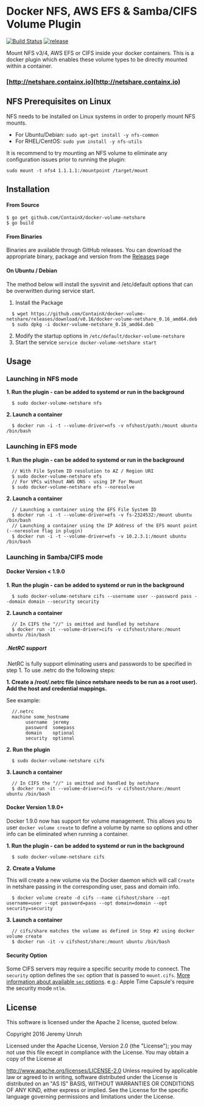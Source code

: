 # Docker NFS, AWS EFS & Samba/CIFS Volume Plugin

[![Build Status](https://travis-ci.org/ContainX/docker-volume-netshare.svg)](https://travis-ci.org/ContainX/docker-volume-netshare) [![release](http://github-release-version.herokuapp.com/github/ContainX/docker-volume-netshare/release.svg?style=flat)](https://github.com/ContainX/docker-volume-netshare/releases/latest)

Mount NFS v3/4, AWS EFS or CIFS inside your docker containers.  This is a docker plugin which enables these volume types to be directly mounted within a container.

### [http://netshare.containx.io](http://netshare.containx.io)

## NFS Prerequisites on Linux

NFS needs to be installed on Linux systems in order to properly mount NFS mounts.  

- For Ubuntu/Debian: `sudo apt-get install -y nfs-common`
- For RHEL/CentOS: `sudo yum install -y nfs-utils`

It is recommend to try mounting an NFS volume to eliminate any configuration issues prior to running the plugin:
```
sudo mount -t nfs4 1.1.1.1:/mountpoint /target/mount
```

## Installation

#### From Source

```
$ go get github.com/ContainX/docker-volume-netshare
$ go build
```

#### From Binaries

Binaries are available through GitHub releases.  You can download the appropriate binary, package and version from the [Releases](https://github.com/ContainX/docker-volume-netshare/releases) page

#### On Ubuntu / Debian

The method below will install the sysvinit and /etc/default options that can be overwritten during service start.

1. Install the Package

```
  $ wget https://github.com/ContainX/docker-volume-netshare/releases/download/v0.16/docker-volume-netshare_0.16_amd64.deb
  $ sudo dpkg -i docker-volume-netshare_0.16_amd64.deb
```

2. Modify the startup options in `/etc/default/docker-volume-netshare`
3. Start the service `service docker-volume-netshare start`


## Usage

### Launching in NFS mode

**1. Run the plugin - can be added to systemd or run in the background**

```
  $ sudo docker-volume-netshare nfs
```

**2. Launch a container**

```
  $ docker run -i -t --volume-driver=nfs -v nfshost/path:/mount ubuntu /bin/bash
```

### Launching in EFS mode

**1. Run the plugin - can be added to systemd or run in the background**

```
  // With File System ID resolution to AZ / Region URI
  $ sudo docker-volume-netshare efs
  // For VPCs without AWS DNS - using IP for Mount
  $ sudo docker-volume-netshare efs --noresolve
```

**2. Launch a container**

```
  // Launching a container using the EFS File System ID
  $ docker run -i -t --volume-driver=efs -v fs-2324532:/mount ubuntu /bin/bash
  // Launching a container using the IP Address of the EFS mount point (--noresolve flag in plugin)
  $ docker run -i -t --volume-driver=efs -v 10.2.3.1:/mount ubuntu /bin/bash
```

### Launching in Samba/CIFS mode

#### Docker Version < 1.9.0

**1. Run the plugin - can be added to systemd or run in the background**

```
  $ sudo docker-volume-netshare cifs --username user --password pass --domain domain --security security
```

**2. Launch a container**

```
  // In CIFS the "//" is omitted and handled by netshare
  $ docker run -it --volume-driver=cifs -v cifshost/share:/mount ubuntu /bin/bash
```

##### .NetRC support

.NetRC is fully support eliminating users and passwords to be specified in step 1.  To use .netrc do the following steps:

**1. Create a /root/.netrc file (since netshare needs to be run as a root user).  Add the host and credential mappings.**  

See example:

```
  //.netrc
  machine some_hostname
       username  jeremy
       password  somepass
       domain    optional
       security  optional
```

**2. Run the plugin**

```
  $ sudo docker-volume-netshare cifs
```

**3. Launch a container**

```
  // In CIFS the "//" is omitted and handled by netshare
  $ docker run -it --volume-driver=cifs -v cifshost/share:/mount ubuntu /bin/bash
```

#### Docker Version 1.9.0+

Docker 1.9.0 now has support for volume management.  This allows you to user `docker volume create` to define a volume by name so
options and other info can be eliminated when running a container.

**1. Run the plugin - can be added to systemd or run in the background**

```
  $ sudo docker-volume-netshare cifs
```

**2. Create a Volume**

This will create a new volume via the Docker daemon which will call `Create` in netshare passing in the corresponding user, pass and domain info.

```
  $ docker volume create -d cifs --name cifshost/share --opt username=user --opt password=pass --opt domain=domain --opt security=security
```

**3. Launch a container**

```
  // cifs/share matches the volume as defined in Step #2 using docker volume create
  $ docker run -it -v cifshost/share:/mount ubuntu /bin/bash
```

#### Security Option
Some CIFS servers may require a specific security mode to connect. The ``security`` option defines the ``sec`` option that is passed to ``mount.cifs``. [More information about available ``sec`` options](https://www.samba.org/samba/docs/man/manpages-3/mount.cifs.8.html).
e.g.: Apple Time Capsule's require the security mode ``ntlm``.

## License

This software is licensed under the Apache 2 license, quoted below.

Copyright 2016 Jeremy Unruh

Licensed under the Apache License, Version 2.0 (the "License"); you may not use this file except in compliance with the License. You may obtain a copy of the License at

http://www.apache.org/licenses/LICENSE-2.0
Unless required by applicable law or agreed to in writing, software distributed under the License is distributed on an "AS IS" BASIS, WITHOUT WARRANTIES OR CONDITIONS OF ANY KIND, either express or implied. See the License for the specific language governing permissions and limitations under the License.
